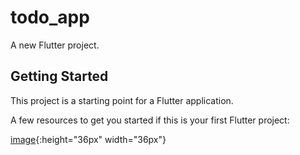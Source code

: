 # todo_app

A new Flutter project.

## Getting Started

This project is a starting point for a Flutter application.

A few resources to get you started if this is your first Flutter project:

[image](url){:height="36px" width="36px"}
